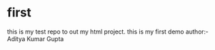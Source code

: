 # first
this is my test repo to out my html project. 
this is my first demo 
author:-Aditya Kumar Gupta
